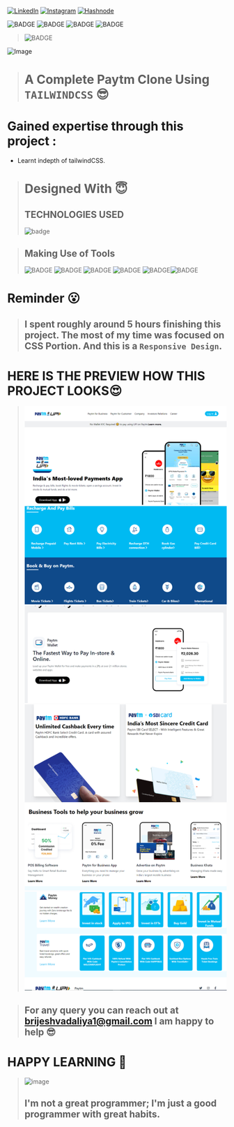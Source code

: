 
<!-- Social Links -->

[![LinkedIn][linkedin-shield]][linkedin-url]
[![Instagram][instagram-shield]][instagram-url]
[![Hashnode][hashnode-shield]][hashnode-url]

![BADGE](https://img.shields.io/badge/TailwindCSS-lightgrey)
![BADGE](https://img.shields.io/badge/LCO--INEURON-HITESH%20CHOUDHARY-lightgrey)
![BADGE](https://img.shields.io/badge/INEURON-FULL--STACK--JAVASCRIPT--WEBDEVELOPMENT-lightgrey)
![BADGE](https://img.shields.io/badge/HTML-HTML-lightgrey)

>![BADGE](https://img.shields.io/badge/MADE%20WITH%20FUN%20BY-BRIJESH%20VADALIA-blue)


![Image](https://cdn-images-1.medium.com/fit/t/1600/480/0*A70w-WrmSaBVxwAm.png)

> # A Complete Paytm Clone Using `TAILWINDCSS` 😎

# **Gained expertise through this project :**


- Learnt indepth of tailwindCSS.







># Designed With 😇
>## TECHNOLOGIES USED 
>![badge](https://img.shields.io/badge/HTML5-HTML5-orange)

>## Making Use of Tools
>![BADGE](https://img.shields.io/badge/GOOGLE-CHROME-blue)
>![BADGE](https://img.shields.io/badge/GIT-HUB-lightgrey)
>![BADGE](https://img.shields.io/badge/VS-CODE-blue)
>![BADGE](https://img.shields.io/badge/GIT-GIT-orange)
>![BADGE](https://img.shields.io/badge/NETLIFY-NETLIFY-blue)![BADGE](https://img.shields.io/badge/Tailwind-CSS-blue)
# Reminder 😮

>## I spent roughly around  5  hours finishing this project. The most of my time was focused on CSS Portion. And this is a `Responsive Design`.




# HERE IS THE PREVIEW HOW THIS PROJECT LOOKS😍
<!-- ># [LIVE [HOSTED] PROJECT LINK](https://brijesh8128-live-class-project-15.netlify.app/ "Project-15-Netlify") -->
>![Screenshot](./screenshot/screenshot-1.png)
>![Screenshot](./screenshot/screenshot-2.png)
>![Screenshot](./screenshot/screenshot-3.png)
>![Screenshot](./screenshot/screenshot-4.png)
>![Screenshot](./screenshot/screenshot-5.png)
>![Screenshot](./screenshot/screenshot-6.png)



>## For any query you can reach out at brijeshvadaliya1@gmail.com I am happy to help 😎

# HAPPY LEARNING 🤩
>![image](https://raw.githubusercontent.com/ikeyurp/ikeyurp/master/src/Comp-Man.gif)
>## I'm not a great programmer; I'm just a good programmer with great habits.











<!-- Linkedin -->

[linkedin-shield]: https://img.shields.io/badge/-LinkedIn-black.svg?style=for-the-badge&logo=linkedin&colorB=0B5FBB
[linkedin-url]: https://www.linkedin.com/in/brijesh-vadaliya-16b3a2202/

<!-- Instagram -->

[instagram-shield]: https://img.shields.io/badge/Instagram-%23E4405F.svg?style=for-the-badge&logo=Instagram&logoColor=white
[instagram-url]: https://www.instagram.com/brijesh_vadaliya_8128/


<!-- Hashnode -->

[hashnode-shield]: https://img.shields.io/badge/Hashnode-2962FF?style=for-the-badge&logo=hashnode&logoColor=white
[hashnode-url]: https://brijeshvadaliya8128.hashnode.dev/




<!-- Project screenshot -->

[product-screenshot]: /readme_assets/project01.jpg
[project-url]: https://trending25.netlify.app/

